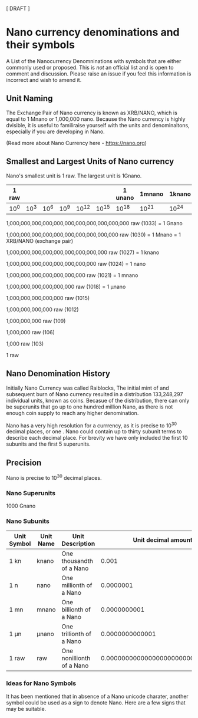 [ DRAFT ]

# Nano currency denominations and their symbols

A List of the Nanocurrency Denomninations with symbols that are either commonly used or proposed. This is *not* an official list and is open to comment and discussion. Please raise an issue if you feel this information is incorrect and wish to amend it.

## Unit Naming

The Exchange Pair of Nano currency is known as XRB/NANO, which is equal to 1 Mnano or 1,000,000 nano. Because the Nano currency is highly dvisible, it is useful to familiraise yourself with the units and denominaitons, especially if you are developing in Nano.

(Read more about Nano Currency here - https://nano.org)

## Smallest and Largest Units of Nano currency

Nano's smallest unit is 1 raw. The largest unit is 1Gnano. 

| 1 raw | | | | | | 1 unano | 1mnano | 1knano | 1 nano | 1 Mnano | 1 Gnano | 
|---|---|---|---|---|---|---|---|---|---|---|---|
| 10<sup>0</sup> | 10<sup>3</sup> | 10<sup>6</sup>  | 10<sup>9</sup>  | 10<sup>12</sup> | 10<sup>15</sup> | 10<sup>18</sup> | 10<sup>21</sup>  | 10<sup>24</sup>  | 10<sup>27</sup> | 10<sup>30</sup>  | 10<sup>33</sup>  |



1,000,000,000,000,000,000,000,000,000,000,000 raw (1033) = 1 Gnano

1,000,000,000,000,000,000,000,000,000,000 raw (1030) = 1 Mnano = 1 XRB/NANO (exchange pair)

1,000,000,000,000,000,000,000,000,000 raw (1027) = 1 knano

1,000,000,000,000,000,000,000,000 raw (1024) = 1 nano

1,000,000,000,000,000,000,000 raw (1021) = 1 mnano

1,000,000,000,000,000,000 raw (1018) = 1 μnano

1,000,000,000,000,000 raw (1015)

1,000,000,000,000 raw (1012)

1,000,000,000 raw (109)

1,000,000 raw (106)

1,000 raw (103)

1 raw


## Nano Denomination History

Initially Nano Currency was called Raiblocks,  The initial mint of and subsequent burn of Nano currency resulted in a distribution 133,248,297 individual units, known as coins. Becasue of the distribution, there can only be superunits that go up to one hundred million Nano, as there is not enough coin supply to reach any higher denomination. 

Nano has a very high resolution for a currrency, as it is precise to 10<sup>30</sup> decimal places, or one . Nano could contain up to thirty subunit terms to describe each decimal place. For brevity we have only included the first 10 subunits and the first 5 superunits.


## Precision	

Nano is precise to 10<sup>30</sup> decimal places.

### Nano Superunits	

1000	Gnano

### Nano Subunits	

| Unit Symbol | Unit Name  | Unit Description  | Unit decimal amount  | Unit Expression |
|---|---|---|---|---|
| 1 kn | knano | One thousandth of a Nano  | 0.001  |  1 ⁄ 1,000 |
| 1 n | nano | One millionth of a Nano  | 0.0000001  |  1 ⁄ 1,000,000 |
| 1 mn | mnano | One billionth of a Nano  | 0.0000000001  |  1 ⁄ 10<sup>9</sup>	|
| 1 μn | μnano | One trillionth of a Nano  | 0.0000000000001  | 1 ⁄ 10<sup>12</sup>	|
| 1 raw | raw | One nonillionth of a Nano  | 0.0000000000000000000000000000001  |  1 ⁄ 10<sup>30</sup>	|

### Ideas for Nano Symbols

It has been mentioned that in absence of a Nano unicode charater, another symbol could be used as a sign to denote Nano. Here are a few signs that may be suitable.










